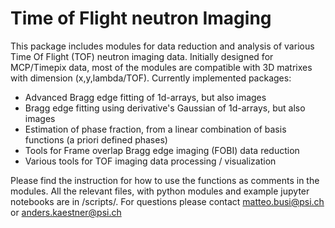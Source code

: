 # Time of Flight neutron Imaging
This package includes modules for data reduction and analysis of various Time Of Flight (TOF) neutron imaging data. Initially designed for MCP/Timepix data, most of the modules are compatible with 3D matrixes with dimension (x,y,lambda/TOF).
Currently implemented packages:
  - Advanced Bragg edge fitting of 1d-arrays, but also images
  - Bragg edge fitting using derivative's Gaussian of 1d-arrays, but also images
  - Estimation of phase fraction, from a linear combination of basis functions (a priori defined phases)
  - Tools for Frame overlap Bragg edge imaging (FOBI) data reduction
  - Various tools for TOF imaging data processing / visualization
  
Please find the instruction for how to use the functions as comments in the modules.
All the relevant files, with python modules and example jupyter notebooks are in /scripts/.
For questions please contact matteo.busi@psi.ch or anders.kaestner@psi.ch
